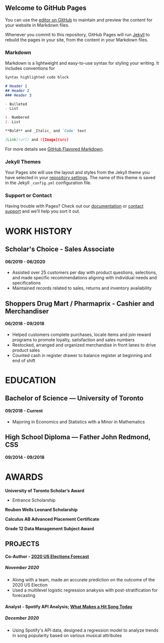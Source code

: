 ## Welcome to GitHub Pages

You can use the [editor on GitHub](https://github.com/jordanregis/digital-cv1/edit/gh-pages/index.md) to maintain and preview the content for your website in Markdown files.

Whenever you commit to this repository, GitHub Pages will run [Jekyll](https://jekyllrb.com/) to rebuild the pages in your site, from the content in your Markdown files.

### Markdown

Markdown is a lightweight and easy-to-use syntax for styling your writing. It includes conventions for

```markdown
Syntax highlighted code block

# Header 1
## Header 2
### Header 3

- Bulleted
- List

1. Numbered
2. List

**Bold** and _Italic_ and `Code` text

[Link](url) and ![Image](src)
```

For more details see [GitHub Flavored Markdown](https://guides.github.com/features/mastering-markdown/).

### Jekyll Themes

Your Pages site will use the layout and styles from the Jekyll theme you have selected in your [repository settings](https://github.com/jordanregis/digital-cv1/settings). The name of this theme is saved in the Jekyll `_config.yml` configuration file.

### Support or Contact

Having trouble with Pages? Check out our [documentation](https://docs.github.com/categories/github-pages-basics/) or [contact support](https://support.github.com/contact) and we’ll help you sort it out.


# WORK HISTORY
## Scholar's Choice - Sales Associate
#### 06/2019 - 06/2020
- Assisted over 25 customers per day with product questions, selections, and made specific recommendations aligning with individual needs and specifications
- Maintained records related to sales, returns and inventory availability

## Shoppers Drug Mart / Pharmaprix - Cashier and Merchandiser
#### 06/2018 - 09/2018
- Helped customers complete purchases, locate items and join reward programs to promote loyalty, satisfaction and sales numbers
- Restocked, arranged and organized merchandise in front lanes to drive product sales
- Counted cash in register drawer to balance register at beginning and end of shift

# EDUCATION
## Bachelor of Science — University of Toronto
#### 09/2018 - Current
- Majoring in Economics and Statistics with a Minor in Mathematics

## High School Diploma — Father John Redmond, CSS
#### 09/2014 - 09/2018

# AWARDS
**University of Toronto Scholar’s Award**
- Entrance Scholarship

**Reuben Wells Leonard Scholarship**

**Calculus AB Advanced Placement Certificate**

**Grade 12 Data Management Subject Award**

## PROJECTS

#### Co-Author - [2020 US Elections Forecast](https://github.com/jordanregis/PS4)
##### November 2020
- Along with a team, made an accurate prediction on the outcome of the 2020 US Election
- Used a multilevel logistic regression anakysis with post-stratification for forecasting

#### Analyst - Spotify API Analysis; [What Makes a Hit Song Today](https://github.com/jordanregis/PS5)
##### December 2020
- Using Spotify's API data, designed a regression model to analyze trends in song popularity based on various musical attributes


